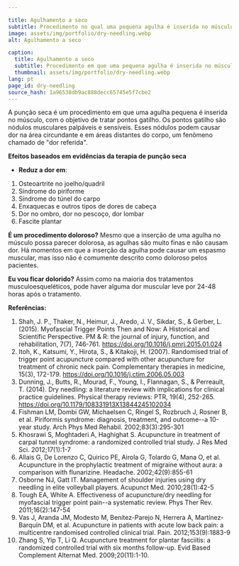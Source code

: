 ```yaml
---

title: Agulhamento a seco
subtitle: Procedimento no qual uma pequena agulha é inserida no músculo, com o objetivo de tratar pontos de gatilho. Pontos de gatilho são nódulos musculares palpáveis e sensíveis. Esses nódulos podem causar dor na área circundante e em áreas distantes do corpo, um fenômeno chamado "dor referida".
image: assets/img/portfolio/dry-needling.webp
alt: Agulhamento a seco

caption:
  title: Agulhamento a seco
  subtitle: Procedimento em que uma pequena agulha é inserida no músculo, com o objetivo de tratar pontos de gatilho.
  thumbnail: assets/img/portfolio/dry-needling.webp
lang: pt
page_id: dry-needling
source_hash: 1a96538db9ac888decc65745e5f7cbe2
---
```

A punção seca é um procedimento em que uma agulha pequena é inserida no músculo, com o objetivo de tratar pontos gatilho. Os pontos gatilho são nódulos musculares palpáveis e sensíveis. Esses nódulos podem causar dor na área circundante e em áreas distantes do corpo, um fenômeno chamado de "dor referida".

**Efeitos baseados em evidências da terapia de punção seca**

- **Reduz a dor em**:
1. Osteoartrite no joelho/quadril
2. Síndrome do piriforme
3. Síndrome do túnel do carpo
4. Enxaquecas e outros tipos de dores de cabeça
5. Dor no ombro, dor no pescoço, dor lombar
6. Fascite plantar

**É um procedimento doloroso?**
Mesmo que a inserção de uma agulha no músculo possa parecer dolorosa, as agulhas são muito finas e não causam dor. Há momentos em que a inserção da agulha pode causar um espasmo muscular, mas isso não é comumente descrito como doloroso pelos pacientes.

**Eu vou ficar dolorido?**
Assim como na maioria dos tratamentos musculoesqueléticos, pode haver alguma dor muscular leve por 24-48 horas após o tratamento.

**Referências:**
1. Shah, J. P., Thaker, N., Heimur, J., Aredo, J. V., Sikdar, S., & Gerber, L. (2015). Myofascial Trigger Points Then and Now: A Historical and Scientific Perspective. PM & R: the journal of injury, function, and rehabilitation, 7(7), 746-761. https://doi.org/10.1016/j.pmrj.2015.01.024
2. Itoh, K., Katsumi, Y., Hirota, S., & Kitakoji, H. (2007). Randomised trial of trigger point acupuncture compared with other acupuncture for treatment of chronic neck pain. Complementary therapies in medicine, 15(3), 172-179. https://doi.org/10.1016/j.ctim.2006.05.003
3. Dunning, J., Butts, R., Mourad, F., Young, I., Flannagan, S., & Perreault, T. (2014). Dry needling: a literature review with implications for clinical practice guidelines. Physical therapy reviews: PTR, 19(4), 252-265. https://doi.org/10.1179/108331913X13844245102034
4. Fishman LM, Dombi GW, Michaelsen C, Ringel S, Rozbruch J, Rosner B, et al. Piriformis syndrome: diagnosis, treatment, and outcome--a 10-year study. Arch Phys Med Rehabil. 2002;83(3):295-301
5. Khosrawi S, Moghtaderi A, Haghighat S. Acupuncture in treatment of carpal tunnel syndrome: a randomized controlled trial study. J Res Med Sci. 2012;17(1):1-7
6. Allais G, De Lorenzo C, Quirico PE, Airola G, Tolardo G, Mana O, et al. Acupuncture in the prophylactic treatment of migraine without aura: a comparison with flunarizine. Headache. 2002;42(9):855-61
7. Osborne NJ, Gatt IT. Management of shoulder injuries using dry needling in elite volleyball players. Acupunct Med. 2010;28(1):42-5
8. Tough EA, White A. Effectiveness of acupuncture/dry needling for myofascial trigger point pain--a systematic review. Phys Ther Rev. 2011;16(2):147-54
9. Vas J, Aranda JM, Modesto M, Benítez-Parejo N, Herrera A, Martínez-Barquín DM, et al. Acupuncture in patients with acute low back pain: a multicentre randomised controlled clinical trial. Pain. 2012;153(9):1883-9
10. Zhang S, Yip T, Li Q. Acupuncture treatment for plantar fasciitis: a randomized controlled trial with six months follow-up. Evid Based Complement Alternat Med. 2009;20(11):1-10.